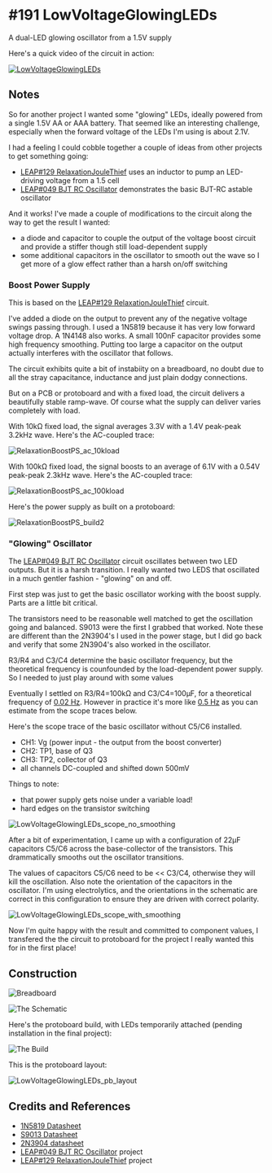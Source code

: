 # #191 LowVoltageGlowingLEDs

A dual-LED glowing oscillator from a 1.5V supply

Here's a quick video of the circuit in action:

[![LowVoltageGlowingLEDs](https://img.youtube.com/vi/Epwdpe0EQ0Y/0.jpg)](https://www.youtube.com/watch?v=Epwdpe0EQ0Y)


## Notes

So for another project I wanted some "glowing" LEDs, ideally powered from a single 1.5V AA or AAA battery.
That seemed like an interesting challenge, especially when the forward voltage of the LEDs I'm using is about 2.1V.

I had a feeling I could cobble together a couple of ideas from other projects to get something going:
* [LEAP#129 RelaxationJouleThief](../RelaxationJouleThief) uses an inductor to pump an LED-driving voltage from a 1.5 cell
* [LEAP#049 BJT RC Oscillator](../Oscillators/BjtRcOscillator) demonstrates the basic BJT-RC astable oscillator

And it works! I've made a couple of modifications to the circuit along the way to get the result I wanted:
* a diode and capacitor to couple the output of the voltage boost circuit and provide a stiffer though still load-dependent supply
* some additional capacitors in the oscillator to smooth out the wave so I get more of a glow effect rather than a harsh on/off switching

### Boost Power Supply

This is based on the [LEAP#129 RelaxationJouleThief](../RelaxationJouleThief) circuit.

I've added a diode on the output to prevent any of the negative voltage swings passing through.
I used a 1N5819 because it has very low forward voltage drop. A 1N4148 also works.
A small 100nF capacitor provides some high frequency smoothing.
Putting too large a capacitor on the output actually interferes with the oscillator that follows.

The circuit exhibits quite a bit of instabiity on a breadboard, no doubt due to all the stray capacitance, inductance and just plain dodgy connections.

But on a PCB or protoboard and with a fixed load, the circuit delivers a beautifully stable ramp-wave.
Of course what the supply can deliver varies completely with load.

With 10kΩ fixed load, the signal averages 3.3V with a 1.4V peak-peak 3.2kHz wave. Here's the AC-coupled trace:

![RelaxationBoostPS_ac_10kload](./assets/RelaxationBoostPS_ac_10kload.gif?raw=true)

With 100kΩ fixed load, the signal boosts to an average of 6.1V with a 0.54V peak-peak 2.3kHz wave. Here's the AC-coupled trace:

![RelaxationBoostPS_ac_100kload](./assets/RelaxationBoostPS_ac_100kload.gif?raw=true)

Here's the power supply as built on a protoboard:

![RelaxationBoostPS_build2](./assets/RelaxationBoostPS_build2.jpg?raw=true)

### "Glowing" Oscillator

The [LEAP#049 BJT RC Oscillator](../Oscillators/BjtRcOscillator) circuit oscillates between two LED outputs. But it is a harsh transition.
I really wanted two LEDS that oscillated in a much gentler fashion - "glowing" on and off.

First step was just to get the basic oscillator working with the boost supply. Parts are a little bit critical.

The transistors need to be reasonable well matched to get the oscillation going and balanced.
S9013 were the first I grabbed that worked. Note these are different than the 2N3904's I used in the power stage,
but I did go back and verify that some 2N3904's also worked in the oscillator.

R3/R4 and C3/C4 determine the basic oscillator frequency, but the theoretical frequency is counfounded by the load-dependent power supply.
So I needed to just play around with some values

Eventually I settled on R3/R4=100kΩ and C3/C4=100μF, for a theoretical frequency of
[0.02 Hz](https://www.wolframalpha.com/input/?i=%28ln%282%29+*+%28+100000+*+100*10^-6+%2B+100000+*+100*10^-6+%29%29^-1).
However in practice it's more like [0.5 Hz](https://www.wolframalpha.com/input/?i=1%2F%289*0.2s%29) as you can estimate from the scope traces below.

Here's the scope trace of the basic oscillator without C5/C6 installed.
* CH1: Vg (power input - the output from the boost converter)
* CH2: TP1, base of Q3
* CH3: TP2, collector of Q3
* all channels DC-coupled and shifted down 500mV

Things to note:
* that power supply gets noise under a variable load!
* hard edges on the transistor switching

![LowVoltageGlowingLEDs_scope_no_smoothing](./assets/LowVoltageGlowingLEDs_scope_no_smoothing.gif?raw=true)

After a bit of experimentation, I came up with a configuration of 22µF capacitors C5/C6 across the base-collector of the transistors.
This drammatically smooths out the oscillator transitions.

The values of capacitors C5/C6 need to be << C3/C4, otherwise they will kill the oscillation.
Also note the orientation of the capacitors in the oscillator. I'm using electrolytics, and the orientations in the schematic are correct
in this configuration to ensure they are driven with correct polarity.

![LowVoltageGlowingLEDs_scope_with_smoothing](./assets/LowVoltageGlowingLEDs_scope_with_smoothing.gif?raw=true)

Now I'm quite happy with the result and committed to component values,
I transfered the the circuit to protoboard for the project I really wanted this for in the first place!

## Construction

![Breadboard](./assets/LowVoltageGlowingLEDs_bb.jpg?raw=true)

![The Schematic](./assets/LowVoltageGlowingLEDs_schematic.jpg?raw=true)

Here's the protoboard build, with LEDs temporarily attached (pending installation in the final project):

![The Build](./assets/LowVoltageGlowingLEDs_build.jpg?raw=true)

This is the protoboard layout:

![LowVoltageGlowingLEDs_pb_layout](./assets/LowVoltageGlowingLEDs_pb_layout.jpg?raw=true)

## Credits and References
* [1N5819 Datasheet](https://www.futurlec.com/Diodes/1N5819.shtml)
* [S9013 Datasheet](https://www.futurlec.com/Transistors/S9013.shtml)
* [2N3904 datasheet](https://www.futurlec.com/Transistors/2N3904.shtml)
* [LEAP#049 BJT RC Oscillator](../Oscillators/BjtRcOscillator) project
* [LEAP#129 RelaxationJouleThief](../RelaxationJouleThief) project

